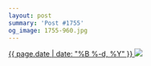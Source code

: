 ```yaml
---
layout: post
summary: 'Post #1755'
og_image: 1755-960.jpg
---
```


<p>
 <time>
  <a href="/1755">
   {{ page.date | date: "%B %-d, %Y" }}
  </a>
 </time>
 <a href="/1755">
  <img sizes="(min-width: 700px) 50vw, calc(100vw - 2rem)" src="{{ site.assets_url }}/1755-480.jpg" srcset="{{ site.assets_url }}/1755-240.jpg 240w, {{ site.assets_url }}/1755-480.jpg 480w, {{ site.assets_url }}/1755-720.jpg 720w, {{ site.assets_url }}/1755-960.jpg 960w"/>
 </a>
</p>
